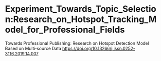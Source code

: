 # Experiment_Towards_Topic_Selection:Research_on_Hotspot_Tracking_Model_for_Professional_Fields
Towards Professional Publishing: Research on Hotspot Detection Model Based on Multi-source Data
https://doi.org/10.13266/j.issn.0252-3116.2019.14.007
